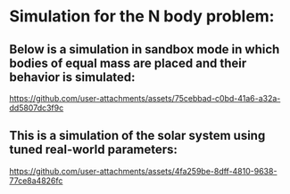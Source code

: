 # Simulation for the N body problem:


## Below is a simulation in sandbox mode in which bodies of equal mass are placed and their behavior is simulated:

https://github.com/user-attachments/assets/75cebbad-c0bd-41a6-a32a-dd5807dc3f9c




## This is a simulation of the solar system using tuned real-world parameters:

https://github.com/user-attachments/assets/4fa259be-8dff-4810-9638-77ce8a4826fc



